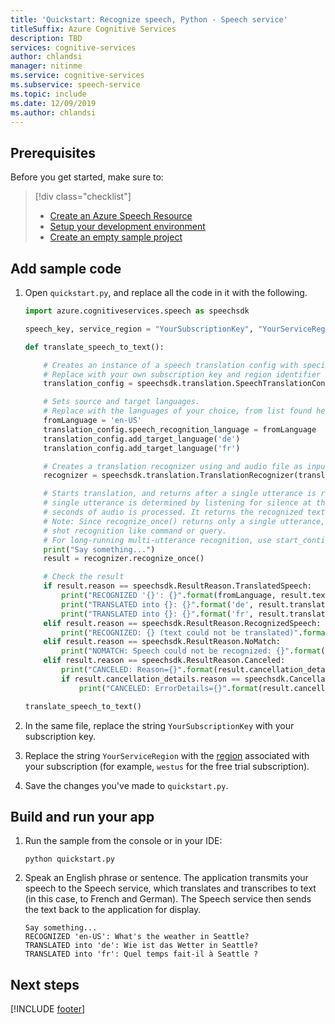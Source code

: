 ```yaml
---
title: 'Quickstart: Recognize speech, Python - Speech service'
titleSuffix: Azure Cognitive Services
description: TBD
services: cognitive-services
author: chlandsi
manager: nitinme
ms.service: cognitive-services
ms.subservice: speech-service
ms.topic: include
ms.date: 12/09/2019
ms.author: chlandsi
---
```


## Prerequisites

Before you get started, make sure to:

> [!div class="checklist"]
> * [Create an Azure Speech Resource](../../../../get-started.md)
> * [Setup your development environment](../../../../quickstarts/setup-platform.md?tabs=python)
> * [Create an empty sample project](../../../../quickstarts/create-project.md?tabs=python)

## Add sample code

1. Open `quickstart.py`, and replace all the code in it with the following.

    ````python
    import azure.cognitiveservices.speech as speechsdk

    speech_key, service_region = "YourSubscriptionKey", "YourServiceRegion"

    def translate_speech_to_text():

        # Creates an instance of a speech translation config with specified subscription key and service region.
        # Replace with your own subscription key and region identifier from here: https://aka.ms/speech/sdkregion
        translation_config = speechsdk.translation.SpeechTranslationConfig(subscription=speech_key, region=service_region)

        # Sets source and target languages.
        # Replace with the languages of your choice, from list found here: https://aka.ms/speech/sttt-languages
        fromLanguage = 'en-US'
        translation_config.speech_recognition_language = fromLanguage
        translation_config.add_target_language('de')
        translation_config.add_target_language('fr')

        # Creates a translation recognizer using and audio file as input.
        recognizer = speechsdk.translation.TranslationRecognizer(translation_config=translation_config)

        # Starts translation, and returns after a single utterance is recognized. The end of a
        # single utterance is determined by listening for silence at the end or until a maximum of 15
        # seconds of audio is processed. It returns the recognized text as well as the translation.
        # Note: Since recognize_once() returns only a single utterance, it is suitable only for single
        # shot recognition like command or query.
        # For long-running multi-utterance recognition, use start_continuous_recognition() instead.
        print("Say something...")
        result = recognizer.recognize_once()

        # Check the result
        if result.reason == speechsdk.ResultReason.TranslatedSpeech:
            print("RECOGNIZED '{}': {}".format(fromLanguage, result.text))
            print("TRANSLATED into {}: {}".format('de', result.translations['de']))
            print("TRANSLATED into {}: {}".format('fr', result.translations['fr']))
        elif result.reason == speechsdk.ResultReason.RecognizedSpeech:
            print("RECOGNIZED: {} (text could not be translated)".format(result.text))
        elif result.reason == speechsdk.ResultReason.NoMatch:
            print("NOMATCH: Speech could not be recognized: {}".format(result.no_match_details))
        elif result.reason == speechsdk.ResultReason.Canceled:
            print("CANCELED: Reason={}".format(result.cancellation_details.reason))
            if result.cancellation_details.reason == speechsdk.CancellationReason.Error:
                print("CANCELED: ErrorDetails={}".format(result.cancellation_details.error_details))

    translate_speech_to_text()
    ````

1. In the same file, replace the string `YourSubscriptionKey` with your subscription key.

1. Replace the string `YourServiceRegion` with the [region](../../../../regions.md) associated with your subscription (for example, `westus` for the free trial subscription).

1. Save the changes you've made to `quickstart.py`.

## Build and run your app

1. Run the sample from the console or in your IDE:

   ```
   python quickstart.py
   ```

1. Speak an English phrase or sentence. The application transmits your speech to the Speech service, which translates and transcribes to text (in this case, to French and German). The Speech service then sends the text back to the application for display.

   ```
   Say something...
   RECOGNIZED 'en-US': What's the weather in Seattle?
   TRANSLATED into 'de': Wie ist das Wetter in Seattle?
   TRANSLATED into 'fr': Quel temps fait-il à Seattle ?
   ```

## Next steps

[!INCLUDE [footer](./footer.md)]
